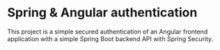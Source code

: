 # Spring & Angular authentication
This project is a simple secured authentication of an Angular frontend application with a simple Spring Boot backend API with Spring Security.

